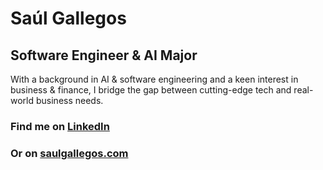 # Saúl Gallegos
## Software Engineer & AI Major
With a background in AI & software engineering and a keen interest in business & finance, I bridge the gap between cutting-edge tech and real-world business needs.
### Find me on [LinkedIn](https://www.linkedin.com/in/saulgallegos)
### Or on [saulgallegos.com](https://www.saulgallegos.com)


